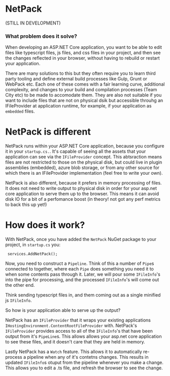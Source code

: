 # NetPack
(STILL IN DEVELOPMENT)
### What problem does it solve?

When developing an ASP.NET Core application, you want to be able to edit files like typescript files, js files, and css files in your project, and then see the changes reflected in your browser, without having to rebuild or restart your application. 

There are many solutions to this but they often require you to learn third party tooling and define external build processes like Gulp, Grunt or WebPack etc. Each one of these comes with a fair learning curve, additional complexity, and changes to your build and compilation processes (Team City etc) to be made to accomodate them. They are also not suitable if you want to include files that are not on physical dsik but accessible throuhg an IFileProvider at application runtime, for example, if your application as `embedded` files.

# NetPack is different

NetPack runs within your ASP.NET Core application, because you configure it in your `startup.cs.`. It's capable of seeing all the assets that your application can see via the `IFileProvider` concept. This abtsraction means files are not restricted to those on the physical disk, but could live in plugin assemblies (embedded), azure blob storage, or from any other source for which there is an IFileProvider implementation (feel free to write your own).

NetPack is also different, because it prefers in memory processing of files. It does not need to write output to physical disk in order for your asp.net core application to serve them up to the browser. This means it can avoid disk IO for a bit of a perfomance boost (in theory! not got any perf metrics to back this up yet!)


# How does it work?

With NetPack, once you have added the `NetPack` NuGet package to your project, in `startup.cs` you:

```
 services.AddNetPack();
 ```
 
Now, you need to construct a `Pipeline`. Think of this a number of `Pipe`s connected to together, where each `Pipe` does something you need it to when some contents pass through it. Later, we will pour some `IFileInfo`'s into the pipe for processing, and the processed `IFileInfo`'s will come out the other end.

Think sending typescript files in, and them coming out as a single minified js `IFileInfo`. 

So how is your application able to serve up the output?

NetPack has an `IFileProvider` that it wraps your existing applications `IHostingEnvironment.ContentRootFileProvider` with. NetPack's `IFileProvider` provides access to all of the `IFileInfo`'s that have been output from it's `PipeLine`s. This allows allows your asp.net core application to see these files, and it doesn't care that they are held in memory. 

Lastly NetPack has a `Watch` feature. This allows it to automatically re-process a pipeline when any of it's contetns changes. This results in updated `IFileInfo`s otuput from the pipeline whenever you make a change. This allows you to edit a .ts file, and refresh the browser to see the change.
